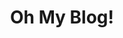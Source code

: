 ---
title: "Oh My Blog!"
description: "This is meta description."
draft: true


# custom style
custom_class: "" 
custom_attributes: "" 
custom_css: ""
---